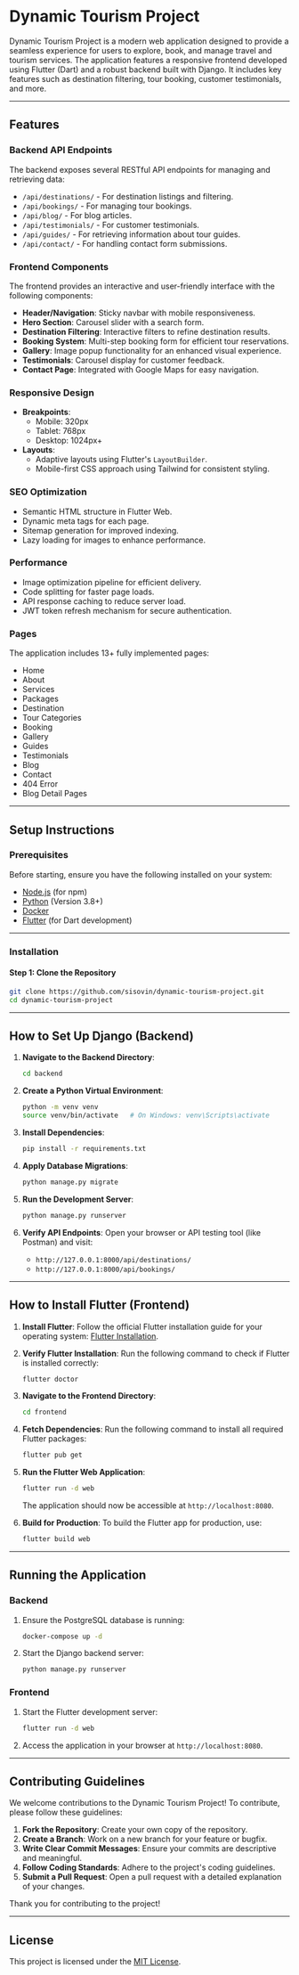 # Dynamic Tourism Project

Dynamic Tourism Project is a modern web application designed to provide a seamless experience for users to explore, book, and manage travel and tourism services. The application features a responsive frontend developed using Flutter (Dart) and a robust backend built with Django. It includes key features such as destination filtering, tour booking, customer testimonials, and more.

---

## Features

### Backend API Endpoints
The backend exposes several RESTful API endpoints for managing and retrieving data:

- `/api/destinations/` - For destination listings and filtering.
- `/api/bookings/` - For managing tour bookings.
- `/api/blog/` - For blog articles.
- `/api/testimonials/` - For customer testimonials.
- `/api/guides/` - For retrieving information about tour guides.
- `/api/contact/` - For handling contact form submissions.

### Frontend Components
The frontend provides an interactive and user-friendly interface with the following components:

- **Header/Navigation**: Sticky navbar with mobile responsiveness.
- **Hero Section**: Carousel slider with a search form.
- **Destination Filtering**: Interactive filters to refine destination results.
- **Booking System**: Multi-step booking form for efficient tour reservations.
- **Gallery**: Image popup functionality for an enhanced visual experience.
- **Testimonials**: Carousel display for customer feedback.
- **Contact Page**: Integrated with Google Maps for easy navigation.

### Responsive Design
- **Breakpoints**:
  - Mobile: 320px
  - Tablet: 768px
  - Desktop: 1024px+
- **Layouts**:
  - Adaptive layouts using Flutter's `LayoutBuilder`.
  - Mobile-first CSS approach using Tailwind for consistent styling.

### SEO Optimization
- Semantic HTML structure in Flutter Web.
- Dynamic meta tags for each page.
- Sitemap generation for improved indexing.
- Lazy loading for images to enhance performance.

### Performance
- Image optimization pipeline for efficient delivery.
- Code splitting for faster page loads.
- API response caching to reduce server load.
- JWT token refresh mechanism for secure authentication.

### Pages
The application includes 13+ fully implemented pages:
- Home
- About
- Services
- Packages
- Destination
- Tour Categories
- Booking
- Gallery
- Guides
- Testimonials
- Blog
- Contact
- 404 Error
- Blog Detail Pages

---

## Setup Instructions

### Prerequisites
Before starting, ensure you have the following installed on your system:
- [Node.js](https://nodejs.org/) (for npm)
- [Python](https://www.python.org/) (Version 3.8+)
- [Docker](https://www.docker.com/)
- [Flutter](https://flutter.dev/) (for Dart development)

---

### Installation

#### Step 1: Clone the Repository
```bash
git clone https://github.com/sisovin/dynamic-tourism-project.git
cd dynamic-tourism-project
```

---

## How to Set Up Django (Backend)

1. **Navigate to the Backend Directory**:
   ```bash
   cd backend
   ```

2. **Create a Python Virtual Environment**:
   ```bash
   python -m venv venv
   source venv/bin/activate   # On Windows: venv\Scripts\activate
   ```

3. **Install Dependencies**:
   ```bash
   pip install -r requirements.txt
   ```

4. **Apply Database Migrations**:
   ```bash
   python manage.py migrate
   ```

5. **Run the Development Server**:
   ```bash
   python manage.py runserver
   ```

6. **Verify API Endpoints**:
   Open your browser or API testing tool (like Postman) and visit:
   - `http://127.0.0.1:8000/api/destinations/`
   - `http://127.0.0.1:8000/api/bookings/`

---

## How to Install Flutter (Frontend)

1. **Install Flutter**:
   Follow the official Flutter installation guide for your operating system: [Flutter Installation](https://flutter.dev/docs/get-started/install).

2. **Verify Flutter Installation**:
   Run the following command to check if Flutter is installed correctly:
   ```bash
   flutter doctor
   ```

3. **Navigate to the Frontend Directory**:
   ```bash
   cd frontend
   ```

4. **Fetch Dependencies**:
   Run the following command to install all required Flutter packages:
   ```bash
   flutter pub get
   ```

5. **Run the Flutter Web Application**:
   ```bash
   flutter run -d web
   ```
   The application should now be accessible at `http://localhost:8080`.

6. **Build for Production**:
   To build the Flutter app for production, use:
   ```bash
   flutter build web
   ```

---

## Running the Application

### Backend
1. Ensure the PostgreSQL database is running:
   ```bash
   docker-compose up -d
   ```

2. Start the Django backend server:
   ```bash
   python manage.py runserver
   ```

### Frontend
1. Start the Flutter development server:
   ```bash
   flutter run -d web
   ```

2. Access the application in your browser at `http://localhost:8080`.

---

## Contributing Guidelines

We welcome contributions to the Dynamic Tourism Project! To contribute, please follow these guidelines:

1. **Fork the Repository**: Create your own copy of the repository.
2. **Create a Branch**: Work on a new branch for your feature or bugfix.
3. **Write Clear Commit Messages**: Ensure your commits are descriptive and meaningful.
4. **Follow Coding Standards**: Adhere to the project's coding guidelines.
5. **Submit a Pull Request**: Open a pull request with a detailed explanation of your changes.

Thank you for contributing to the project!

---

## License

This project is licensed under the [MIT License](LICENSE).
